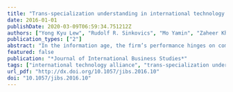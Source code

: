 ```yaml
---
title: "Trans-specialization understanding in international technology alliances: the influence of cultural distance"
date: 2016-01-01
publishDate: 2020-03-09T06:59:34.751212Z
authors: ["Yong Kyu Lew", "Rudolf R. Sinkovics", "Mo Yamin", "Zaheer Khan"]
publication_types: ["2"]
abstract: "In the information age, the firm’s performance hinges on combining partners’ specialist knowledge to achieve value co-creation. Combining knowledge from different specialties could be a costly process in the international technology alliances (ITAs) context. We argue that the combination of different specializations requires the development of ‘trans-specialization understanding’ (TSU) instead of the internalization of partners’ specialist knowledge. This paper examines the extent to which inter-firm governance in ITAs shapes TSU, and whether the development of TSU is endangered by cultural distance. We hypothesize that relational governance, product modularity, and cultural distance influence TSU development, which in turn influences firm performance. We collected data from 110 non-equity ITAs between software and hardware firms participating in the mobile device sector. We analyzed the data using partial least squares path modeling. Our findings suggest that TSU largely depends on product modularity and relational governance in alliances. However, while cultural distance negatively moderates the path from relational governance to TSU, it has no effect on the relationship between product modularity and TSU. Based on this, we conclude that product modularity can substitute for relational governance when strong relational norms are not well-developed in international alliances. Thus, cultural distance does not invariably amount to a liability in ITAs."
featured: false
publication: "*Journal of International Business Studies*"
tags: ["international technology alliance", "trans-specialization understanding", "cultural distance", "product modularity", "relational governance", "PLS-SEM"]
url_pdf: "http://dx.doi.org/10.1057/jibs.2016.10"
doi: "10.1057/jibs.2016.10"
---
```


